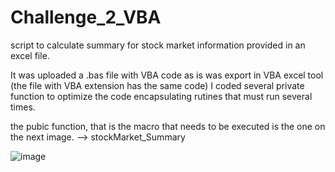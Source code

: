 # Challenge_2_VBA
script to calculate summary for stock market information provided in an excel file.


It was uploaded a .bas file with VBA code as is was export in VBA excel tool (the file with VBA extension has the same code)
I coded several private function to optimize the code encapsulating rutines that must run several times.

the pubic function, that is the macro that needs to be executed is the one on the next image.
--> stockMarket_Summary

![image](https://user-images.githubusercontent.com/118868483/212809310-c8bca6f4-e59a-4266-90a3-8af53c48d930.png)
